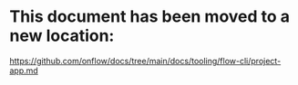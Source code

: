 # This document has been moved to a new location:

https://github.com/onflow/docs/tree/main/docs/tooling/flow-cli/project-app.md
